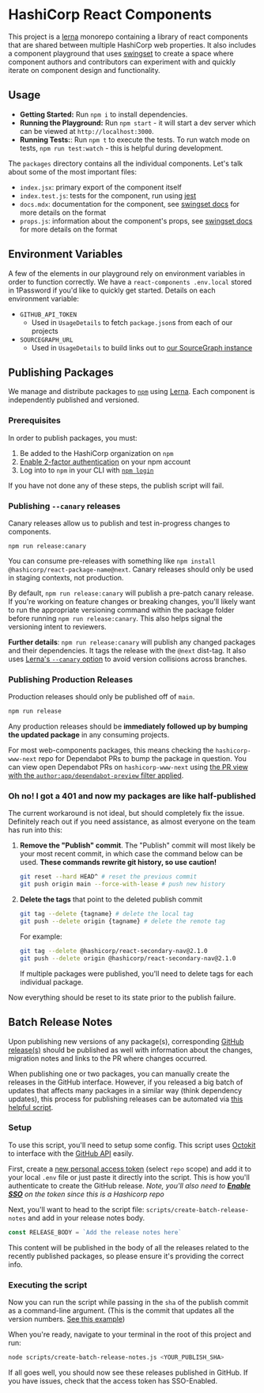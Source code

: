 # HashiCorp React Components

This project is a [lerna](https://github.com/lerna/lerna) monorepo containing a library of react components that are shared between multiple HashiCorp web properties. It also includes a component playground that uses [swingset](https://github.com/hashicorp/swingset) to create a space where component authors and contributors can experiment with and quickly iterate on component design and functionality.

## Usage

- **Getting Started:** Run `npm i` to install dependencies.
- **Running the Playground:** Run `npm start` - it will start a dev server which can be viewed at `http://localhost:3000`.
- **Running Tests:**: Run `npm t` to execute the tests. To run watch mode on tests, `npm run test:watch` - this is helpful during development.

The `packages` directory contains all the individual components. Let's talk about some of the most important files:

- `index.jsx`: primary export of the component itself
- `index.test.js`: tests for the component, run using [jest](https://jestjs.io/)
- `docs.mdx`: documentation for the component, see [swingset docs](https://github.com/hashicorp/swingset#usage) for more details on the format
- `props.js`: information about the component's props, see [swingset docs](https://github.com/hashicorp/swingset#props) for more details on the format

## Environment Variables

A few of the elements in our playground rely on environment variables in order to function correctly. We have a `react-components .env.local` stored in 1Password if you'd like to quickly get started. Details on each environment variable:

- `GITHUB_API_TOKEN`
  - Used in `UsageDetails` to fetch `package.json`s from each of our projects
- `SOURCEGRAPH_URL`
  - Used in `UsageDetails` to build links out to [our SourceGraph instance](https://sourcegraph.hashi-mktg.com)

## Publishing Packages

We manage and distribute packages to [`npm`](https://www.npmjs.com/) using [Lerna](https://lerna.js.org/). Each component is independently published and versioned.

### Prerequisites

In order to publish packages, you must:

1. Be added to the HashiCorp organization on `npm`
2. [Enable 2-factor authentication](https://docs.npmjs.com/configuring-two-factor-authentication) on your npm account
3. Log into to `npm` in your CLI with [`npm login`](https://docs.npmjs.com/cli/adduser)

If you have not done any of these steps, the publish script will fail.

### Publishing `--canary` releases

Canary releases allow us to publish and test in-progress changes to components.

```
npm run release:canary
```

You can consume pre-releases with something like `npm install @hashicorp/react-package-name@next`. Canary releases should only be used in staging contexts, not production.

By default, `npm run release:canary` will publish a pre-patch canary release. If you're working on feature changes or breaking changes, you'll likely want to run the appropriate versioning command within the package folder before running `npm run release:canary`. This also helps signal the versioning intent to reviewers.

**Further details**: `npm run release:canary` will publish any changed packages and their dependencies. It tags the release with the `@next` dist-tag. It also uses [Lerna's `--canary` option](https://github.com/lerna/lerna/tree/master/commands/publish#--canary) to avoid version collisions across branches.

### Publishing Production Releases

Production releases should only be published off of `main`.

```sh
npm run release
```

Any production releases should be **immediately followed up by bumping the updated package** in any consuming projects.

For most web-components packages, this means checking the `hashicorp-www-next` repo for Dependabot PRs to bump the package in question. You can view open Dependabot PRs on `hashicorp-www-next` using [the PR view with the `author:app/dependabot-preview` filter applied](https://github.com/hashicorp/hashicorp-www-next/pulls/app%2Fdependabot-preview).

### Oh no! I got a 401 and now my packages are like half-published

The current workaround is not ideal, but should completely fix the issue. Definitely reach out if you need assistance, as almost everyone on the team has run into this:

1. **Remove the "Publish" commit**. The "Publish" commit will most likely be your most recent commit, in which case the command below can be used. **These commands rewrite git history, so use caution!**

   ```sh
   git reset --hard HEAD^ # reset the previous commit
   git push origin main --force-with-lease # push new history
   ```

1. **Delete the tags** that point to the deleted publish commit

   ```sh
   git tag --delete {tagname} # delete the local tag
   git push --delete origin {tagname} # delete the remote tag
   ```

   For example:

   ```sh
   git tag --delete @hashicorp/react-secondary-nav@2.1.0
   git push --delete origin @hashicorp/react-secondary-nav@2.1.0
   ```

   If multiple packages were published, you'll need to delete tags for each individual package.

Now everything should be reset to its state prior to the publish failure.

## Batch Release Notes

Upon publishing new versions of any package(s), corresponding [GitHub release(s)](https://github.com/hashicorp/react-components/releases) should be published as well with information about the changes, migration notes and links to the PR where changes occurred.

When publishing one or two packages, you can manually create the releases in the GitHub interface. However, if you released a big batch of updates that affects many packages in a similar way (think dependency updates), this process for publishing releases can be automated via [this helpful script](https://github.com/hashicorp/react-components/blob/main/scripts/create-batch-release-notes.js).

### Setup

To use this script, you'll need to setup some config. This script uses [Octokit](https://github.com/octokit/core.js#rest-api-example) to interface with the [GitHub API](https://docs.github.com/en/rest/reference/repos#create-a-release) easily.

First, create a [new personal access token](https://docs.github.com/en/github/authenticating-to-github/creating-a-personal-access-token) (select `repo` scope) and add it to your local `.env` file or just paste it directly into the script. This is how you'll authenticate to create the GitHub release. _Note, you'll also need to [**Enable SSO**](https://docs.github.com/en/github/authenticating-to-github/authorizing-a-personal-access-token-for-use-with-saml-single-sign-on) on the token since this is a Hashicorp repo_

Next, you'll want to head to the script file: `scripts/create-batch-release-notes` and add in your release notes body.

```js
const RELEASE_BODY = `Add the release notes here`
```

This content will be published in the body of all the releases related to the recently published packages, so please ensure it's providing the correct info.

### Executing the script

Now you can run the script while passing in the `sha` of the publish commit as a command-line argument. (This is the commit that updates all the version numbers. [See this example](https://github.com/hashicorp/react-components/commit/49699840cdb61fffbe4cdbce01a10873626a2259))

When you're ready, navigate to your terminal in the root of this project and run:

```sh
node scripts/create-batch-release-notes.js <YOUR_PUBLISH_SHA>
```

If all goes well, you should now see these releases published in GitHub. If you have issues, check that the access token has SSO-Enabled.
